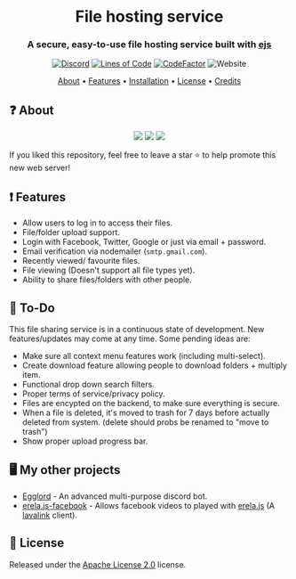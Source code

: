 <h1 align="center">
  <br>
  File hosting service
  <br>
</h1>

<h3 align=center>A secure, easy-to-use file hosting service built with <a href="https://ejs.co/">ejs</a></h3>


<div align="center">

[![Discord](https://img.shields.io/discord/658113349384667198.svg?label=&logo=discord&logoColor=ffffff&color=7389D8&labelColor=6A7EC2)](https://discord.gg/8g6zUQu)
[![Lines of Code](https://sonarcloud.io/api/project_badges/measure?project=Spiderjockey02_CDN-server&metric=ncloc)](https://sonarcloud.io/dashboard?id=Spiderjockey02_CDN-server)
[![CodeFactor](https://www.codefactor.io/repository/github/spiderjockey02/filehost-server/badge)](https://www.codefactor.io/repository/github/spiderjockey02/filehost-server)
![Website](https://img.shields.io/website?down_color=red&down_message=offline&up_color=green&up_message=online&url=https%3A%2F%2Ffilesharer.tech%2F)

</div>

<div align="center">
  <a href="#-about">About</a>
  •
  <a href="#-features">Features</a>
  •
  <a href="https://github.com/Spiderjockey02/filehost-server/blob/master/docs/INSTALLATION.md">Installation</a>
  •
  <a href="#-license">License</a>
  •
  <a href="#-credits">Credits</a>
</div>

## ❓ About

<div align="center">
  <img src="https://github.com/Spiderjockey02/filehost-server/blob/master/docs/images/signup.png?raw=true" style="max-width:100px;">
  <img src="https://github.com/Spiderjockey02/filehost-server/blob/master/docs/images/file-directory.png?raw=true" style="max-width:100px;">
  <img src="https://github.com/Spiderjockey02/filehost-server/blob/master/docs/images/custom%20video-player.png?raw=true" style="max-width:100px;">
</div>

If you liked this repository, feel free to leave a star ⭐ to help promote this new web server!


## ❗ Features

* Allow users to log in to access their files.
* File/folder upload support.
* Login with Facebook, Twitter, Google or just via email + password.
* Email verification via nodemailer (`smtp.gmail.com`).
* Recently viewed/ favourite files.
* File viewing (Doesn't support all file types yet).
* Ability to share files/folders with other people.

## 📝 To-Do

This file sharing service is in a continuous state of development. New features/updates may come at any time. Some pending ideas are:

  * Make sure all context menu features work (including multi-select).
  * Create download feature allowing people to download folders + multiply item.
  * Functional drop down search filters.
  * Proper terms of service/privacy policy.
  * Files are encypted on the backend, to make sure everything is secure.
  * When a file is deleted, it's moved to trash for 7 days before actually deleted from system. (delete should probs be renamed to "move to trash")
  * Show proper upload progress bar.

## 🖥️ My other projects
 * [Egglord](https://github.com/Spiderjockey02/Discord-Bot) - An advanced multi-purpose discord bot.
 * [erela.js-facebook](https://github.com/Spiderjockey02/erela.js-facebook) - Allows facebook videos to played with [erela.js](https://github.com/MenuDocs/erela.js) (A [lavalink](https://github.com/Freyacodes/Lavalink) client).

## 📖 License

Released under the [Apache License 2.0](https://github.com/Spiderjockey02/filehost-server/blob/master/docs/LICENSE) license.
